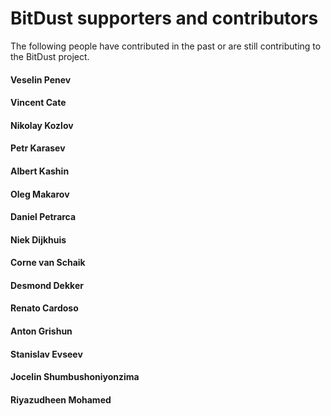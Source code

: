 # BitDust supporters and contributors

The following people have contributed in the past or are still contributing to the BitDust project.


#### Veselin Penev


#### Vincent Cate


#### Nikolay Kozlov


#### Petr Karasev


#### Albert Kashin


#### Oleg Makarov


#### Daniel Petrarca


#### Niek Dijkhuis


#### Corne van Schaik


#### Desmond Dekker


#### Renato Cardoso


#### Anton Grishun


#### Stanislav Evseev


#### Jocelin Shumbushoniyonzima


#### Riyazudheen Mohamed

